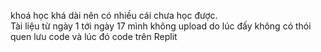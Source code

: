 khoá học khá dài nên có nhiều cái chưa học được.  
Tài liệu từ ngày 1 tới ngày 17 mình không upload do lúc đấy không có thói quen lưu code và lúc đó code trên Replit
